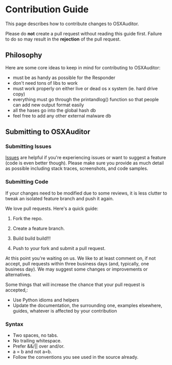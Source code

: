 # Contribution Guide

This page describes how to contribute changes to OSXAuditor.

Please do **not** create a pull request without reading this guide first. Failure to do so may result in the **rejection** of the pull request.

## Philosophy
Here are some core ideas to keep in mind for contributing to OSXAuditor:
* must be as handy as possible for the Responder
* don't need tons of libs to work
* must work properly on either live or dead os x system (ie. hard drive copy)
* everything must go through the printandlog() function so that people can add new output format easily
* all the hases go into the global hash db
* feel free to add any other external malware db

## Submitting to OSXAuditor

### Submitting Issues
[Issues](https://github.com/jipegit/OSXAuditor/issues) are helpful if you're experiencing issues or want to suggest a feature (code is even better though). Please make sure you provide as much detail as possible including stack traces, screenshots, and code samples.

### Submitting Code
If your changes need to be modified due to some reviews, it is less clutter to tweak an isolated feature branch and push it again.

We love pull requests. Here's a quick guide:

1. Fork the repo.

2. Create a feature branch.

3. Build build build!!!

4. Push to your fork and submit a pull request.

At this point you're waiting on us. We like to at least comment on, if not accept, pull requests within three business days (and, typically, one business day). We may suggest some changes or improvements or alternatives.

Some things that will increase the chance that your pull request is accepted,:

* Use Python idioms and helpers
* Update the documentation, the surrounding one, examples elsewhere, guides, whatever is affected by your contribution

### Syntax

* Two spaces, no tabs.
* No trailing whitespace.
* Prefer &&/|| over and/or.
* a = b and not a=b.
* Follow the conventions you see used in the source already.